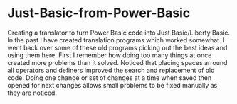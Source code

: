 # Just-Basic-from-Power-Basic
Creating a translator to turn Power Basic code into Just Basic/Liberty Basic.
In the past I have created translation programs which worked somewhat. 
I went back over some of these old programs picking out the best ideas and using them here.
First I remember how doing too many things at once created more problems than it solved.
Noticed that placing spaces arround all operators and definers improved the search and replacement of old code.
Doing one change or set of changes at a time when saved then opened for next changes allows small problems to be fixed manually as they are noticed.
